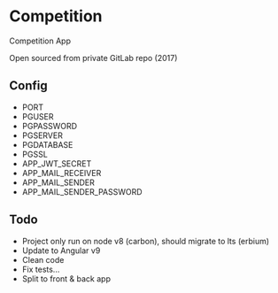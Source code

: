 # Competition

Competition App

Open sourced from private GitLab repo (2017)

## Config

- PORT
- PGUSER
- PGPASSWORD
- PGSERVER
- PGDATABASE
- PGSSL
- APP_JWT_SECRET
- APP_MAIL_RECEIVER
- APP_MAIL_SENDER
- APP_MAIL_SENDER_PASSWORD

## Todo

- Project only run on node v8 (carbon), should migrate to lts (erbium)
- Update to Angular v9
- Clean code
- Fix tests...
- Split to front & back app